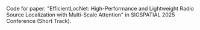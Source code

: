 Code for paper: "EfficientLocNet: High-Performance and Lightweight Radio Source Localization with Multi-Scale Attention" in SIGSPATIAL 2025 Conference (Short Track).
